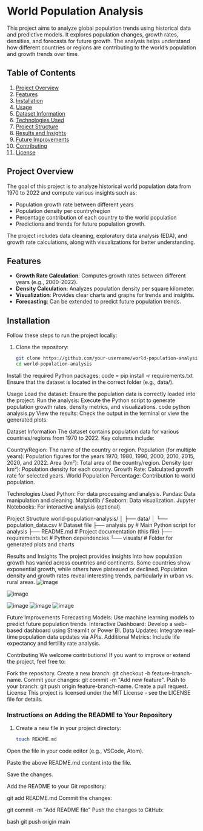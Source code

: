 
# World Population Analysis

This project aims to analyze global population trends using historical data and predictive models. It explores population changes, growth rates, densities, and forecasts for future growth. The analysis helps understand how different countries or regions are contributing to the world’s population and growth trends over time.

## Table of Contents
1. [Project Overview](#project-overview)  
2. [Features](#features)  
3. [Installation](#installation)  
4. [Usage](#usage)  
5. [Dataset Information](#dataset-information)  
6. [Technologies Used](#technologies-used)  
7. [Project Structure](#project-structure)  
8. [Results and Insights](#results-and-insights)  
9. [Future Improvements](#future-improvements)  
10. [Contributing](#contributing)  
11. [License](#license)

## Project Overview
The goal of this project is to analyze historical world population data from 1970 to 2022 and compute various insights such as:
- Population growth rate between different years
- Population density per country/region
- Percentage contribution of each country to the world population
- Predictions and trends for future population growth.

The project includes data cleaning, exploratory data analysis (EDA), and growth rate calculations, along with visualizations for better understanding.

## Features
- **Growth Rate Calculation**: Computes growth rates between different years (e.g., 2000-2022).
- **Density Calculation**: Analyzes population density per square kilometer.
- **Visualization**: Provides clear charts and graphs for trends and insights.
- **Forecasting**: Can be extended to predict future population trends.

## Installation
Follow these steps to run the project locally:

1. Clone the repository:
   ```bash
   git clone https://github.com/your-username/world-population-analysis.git
   cd world-population-analysis
Install the required Python packages:
code = pip install -r requirements.txt
Ensure that the dataset is located in the correct folder (e.g., data/).

Usage
Load the dataset: Ensure the population data is correctly loaded into the project.
Run the analysis: Execute the Python script to generate population growth rates, density metrics, and visualizations.
code
python analysis.py
View the results: Check the output in the terminal or view the generated plots.


Dataset Information
The dataset contains population data for various countries/regions from 1970 to 2022. Key columns include:

Country/Region: The name of the country or region.
Population (for multiple years): Population figures for the years 1970, 1980, 1990, 2000, 2010, 2015, 2020, and 2022.
Area (km²): Total area of the country/region.
Density (per km²): Population density for each country.
Growth Rate: Calculated growth rate for selected years.
World Population Percentage: Contribution to world population.

Technologies Used
Python: For data processing and analysis.
Pandas: Data manipulation and cleaning.
Matplotlib / Seaborn: Data visualization.
Jupyter Notebooks: For interactive analysis (optional).

Project Structure
world-population-analysis/
│
├── data/
│   └── population_data.csv    # Dataset file
├── analysis.py                # Main Python script for analysis
├── README.md                  # Project documentation (this file)
├── requirements.txt           # Python dependencies
└── visuals/                   # Folder for generated plots and charts


Results and Insights
The project provides insights into how population growth has varied across countries and continents.
Some countries show exponential growth, while others have plateaued or declined.
Population density and growth rates reveal interesting trends, particularly in urban vs. rural areas.
![image](https://github.com/user-attachments/assets/4e42a917-9b34-4d36-b784-c9e0947e3204)

![image](https://github.com/user-attachments/assets/0f910639-09f4-4f44-ab44-d62795c96ec7)

![image](https://github.com/user-attachments/assets/03bb585b-34c3-4632-a474-af967a5d9fc9)
![image](https://github.com/user-attachments/assets/cca8780d-3c00-4108-a5c0-e5bc9de21449)
![image](https://github.com/user-attachments/assets/d9678407-9e41-4336-aa48-3e3f07ed4759)

Future Improvements
Forecasting Models: Use machine learning models to predict future population trends.
Interactive Dashboard: Develop a web-based dashboard using Streamlit or Power BI.
Data Updates: Integrate real-time population data updates via APIs.
Additional Metrics: Include life expectancy and fertility rate analysis.

Contributing
We welcome contributions! If you want to improve or extend the project, feel free to:

Fork the repository.
Create a new branch: git checkout -b feature-branch-name.
Commit your changes: git commit -m "Add new feature".
Push to your branch: git push origin feature-branch-name.
Create a pull request.
License
This project is licensed under the MIT License - see the LICENSE file for details.

### Instructions on Adding the README to Your Repository  
1. Create a new file in your project directory:  
   ```bash
   touch README.md
Open the file in your code editor (e.g., VSCode, Atom).

Paste the above README.md content into the file.

Save the changes.

Add the README to your Git repository:

git add README.md
Commit the changes:

git commit -m "Add README file"
Push the changes to GitHub:

bash
git push origin main
